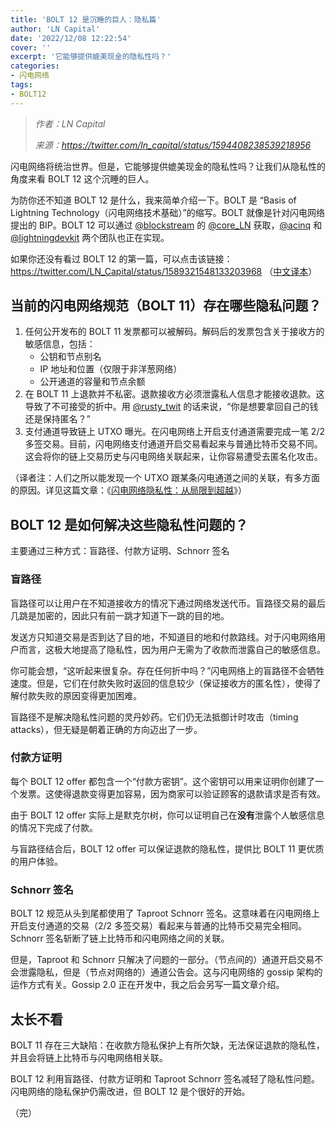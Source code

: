 ```yaml
---
title: 'BOLT 12 是沉睡的巨人：隐私篇'
author: 'LN Capital'
date: '2022/12/08 12:22:54'
cover: ''
excerpt: '它能够提供媲美现金的隐私性吗？'
categories:
- 闪电网络
tags:
- BOLT12
---
```



> *作者：LN Capital*
> 
> *来源：<https://twitter.com/ln_capital/status/1594408238539218956>*



闪电网络将统治世界。但是，它能够提供媲美现金的隐私性吗？让我们从隐私性的角度来看 BOLT 12 这个沉睡的巨人。

为防你还不知道 BOLT 12 是什么，我来简单介绍一下。BOLT 是 “Basis of Lightning Technology（闪电网络技术基础）”的缩写。BOLT 就像是针对闪电网络提出的 BIP。BOLT 12 可以通过 [@blockstream](https://twitter.com/Blockstream) 的 [@core_LN](https://twitter.com/Core_LN) 获取，[@acinq](https://twitter.com/acinq) 和 [@lightningdevkit](https://twitter.com/lightningdevkit) 两个团队也正在实现。

如果你还没有看过 BOLT 12 的第一篇，可以点击该链接：https://twitter.com/LN_Capital/status/1589321548133203968 （[中文译本](https://www.btcstudy.org/2022/11/13/bolt-12-is-a-sleeping-giant/)）

## 当前的闪电网络规范（BOLT 11）存在哪些隐私问题？

1. 任何公开发布的 BOLT 11 发票都可以被解码。解码后的发票包含关于接收方的敏感信息，包括：
	- 公钥和节点别名
	- IP 地址和位置（仅限于非洋葱网络）
	- 公开通道的容量和节点余额
2. 在 BOLT 11 上退款并不私密。退款接收方必须泄露私人信息才能接收退款。这导致了不可接受的折中。用 [@rusty_twit](https://twitter.com/rusty_twit) 的话来说，“你是想要拿回自己的钱还是保持匿名？”
3. 支付通道导致链上 UTXO 曝光。在闪电网络上开启支付通道需要完成一笔 2/2 多签交易。目前，闪电网络支付通道开启交易看起来与普通比特币交易不同。这会将你的链上交易历史与闪电网络关联起来，让你容易遭受去匿名化攻击。

（译者注：人们之所以能发现一个 UTXO 跟某条闪电通道之间的关联，有多方面的原因。详见这篇文章：《[闪电网络隐私性：从局限到超越](https://www.btcstudy.org/2022/09/29/lightning-privacy-from-zero-to-hero/)》）

## BOLT 12 是如何解决这些隐私性问题的？

主要通过三种方式：盲路径、付款方证明、Schnorr 签名

### 盲路径

盲路径可以让用户在不知道接收方的情况下通过网络发送代币。盲路径交易的最后几跳是加密的，因此只有前一跳才知道下一跳的目的地。

发送方只知道交易是否到达了目的地，不知道目的地和付款路线。对于闪电网络用户而言，这极大地提高了隐私性，因为用户无需为了收款而泄露自己的敏感信息。

你可能会想，“这听起来很复杂。存在任何折中吗？”闪电网络上的盲路径不会牺牲速度。但是，它们在付款失败时返回的信息较少（保证接收方的匿名性），使得了解付款失败的原因变得更加困难。

盲路径不是解决隐私性问题的灵丹妙药。它们仍无法抵御计时攻击（timing attacks），但无疑是朝着正确的方向迈出了一步。

### 付款方证明

每个 BOLT 12 offer 都包含一个“付款方密钥”。这个密钥可以用来证明你创建了一个发票。这使得退款变得更加容易，因为商家可以验证顾客的退款请求是否有效。

由于 BOLT 12 offer 实际上是默克尔树，你可以证明自己在**没有**泄露个人敏感信息的情况下完成了付款。

与盲路径结合后，BOLT 12 offer 可以保证退款的隐私性，提供比 BOLT 11 更优质的用户体验。

### Schnorr 签名

BOLT 12 规范从头到尾都使用了 Taproot Schnorr 签名。这意味着在闪电网络上开启支付通道的交易（2/2 多签交易）看起来与普通的比特币交易完全相同。Schnorr 签名斩断了链上比特币和闪电网络之间的关联。

但是，Taproot 和 Schnorr 只解决了问题的一部分。（节点间的）通道开启交易不会泄露隐私，但是（节点对网络的）通道公告会。这与闪电网络的 gossip 架构的运作方式有关。Gossip 2.0 正在开发中，我之后会另写一篇文章介绍。

## 太长不看

BOLT 11 存在三大缺陷：在收款方隐私保护上有所欠缺，无法保证退款的隐私性，并且会将链上比特币与闪电网络相关联。

BOLT 12 利用盲路径、付款方证明和 Taproot Schnorr 签名减轻了隐私性问题。闪电网络的隐私保护仍需改进，但 BOLT 12 是个很好的开始。

（完）